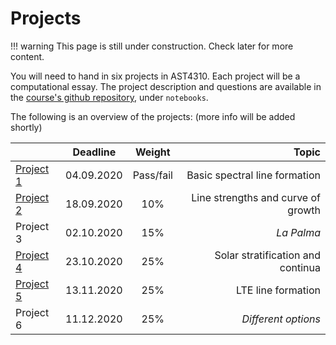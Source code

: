 # Projects

!!! warning
    This page is still under construction. Check later for more content.

You will need to hand in six projects in AST4310. Each project will be a computational essay. The project description and questions are available in the [course's github repository](https://github.com/tiagopereira/ast4310), under `notebooks`.

The following is an overview of the projects: (more info will be added shortly)

|        | Deadline          | Weight  |  Topic  |
| ------------- |:-------------:| :----:|---:|
| [Project 1](https://github.com/tiagopereira/ast4310/tree/master/notebooks/project1)     | 04.09.2020 | Pass/fail | Basic spectral line formation |
| [Project 2](https://github.com/tiagopereira/ast4310/tree/master/notebooks/project1)    | 18.09.2020 | 10% | Line strengths and curve of growth |
| Project 3     | 02.10.2020 | 15% | *La Palma* |
| [Project 4](https://github.com/tiagopereira/ast4310/tree/master/notebooks/project4)     | 23.10.2020 | 25% | Solar stratification and continua |
| [Project 5](https://github.com/tiagopereira/ast4310/tree/master/notebooks/project5)     | 13.11.2020 | 25% | LTE line formation |
| Project 6     | 11.12.2020 | 25% | *Different options* |